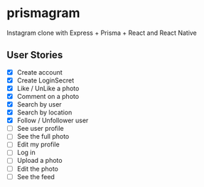 # prismagram

Instagram clone with Express + Prisma + React and React Native

## User Stories

- [x] Create account
- [x] Create LoginSecret
- [x] Like / UnLike a photo
- [x] Comment on a photo
- [x] Search by user
- [x] Search by location
- [x] Follow / Unfollower user
- [ ] See user profile
- [ ] See the full photo
- [ ] Edit my profile
- [ ] Log in
- [ ] Upload a photo
- [ ] Edit the photo
- [ ] See the feed
